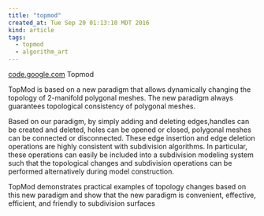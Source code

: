 ```yaml
---
title: "topmod"
created_at: Tue Sep 20 01:13:10 MDT 2016
kind: article
tags:
  - topmod
  - algorithm_art
---
```


<a href="https://code.google.com/archive/p/topmod/" target="_blank">code.google.com</a> Topmod

TopMod is based on a new paradigm that allows dynamically changing
the topology of 2-manifold polygonal meshes. The new paradigm always
guarantees topological consistency of polygonal meshes.

Based on our paradigm, by simply adding and deleting edges,handles
can be created and deleted, holes can be opened or closed, polygonal
meshes can be connected or disconnected. These edge insertion and edge
deletion operations are highly consistent with subdivision algorithms. In
particular, these operations can easily be included into a subdivision
modeling system such that the topological changes and subdivision
operations can be performed alternatively during model construction.

TopMod demonstrates practical examples of topology changes based on this
new paradigm and show that the new paradigm is convenient, effective,
efficient, and friendly to subdivision surfaces

<!--
html boilerplate
<a href="" target="_blank"></a>
<a name=""></a>
<img src="" width="400px">
<ul>
  <li></li>
</ul>
<pre>
</pre>
<pre><code>
</code></pre>
<math xmlns='http://www.w3.org/1998/Math/MathML' display='block'>
</math>
-->
